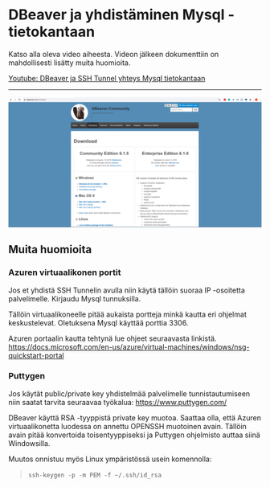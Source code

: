 # DBeaver ja yhdistäminen Mysql -tietokantaan

Katso alla oleva video aiheesta. Videon jälkeen dokumenttiin on mahdollisesti lisätty muita huomioita.

[Youtube: DBeaver ja SSH Tunnel yhteys Mysql tietokantaan](https://youtu.be/I72VQLuN1rk)

<hr>

![Thumnbail](../assets/images/004_dbeaver_01.png)

## Muita huomioita


### Azuren virtuaalikonen portit

Jos et yhdistä SSH Tunnelin avulla niin käytä tällöin suoraa IP -osoitetta palvelimelle. Kirjaudu Mysql tunnuksilla.

Tällöin virtuaalikoneelle pitää aukaista portteja minkä kautta eri ohjelmat keskustelevat. Oletuksena Mysql käyttää porttia 3306. 

Azuren portaalin kautta tehtynä lue ohjeet seuraavasta linkistä. https://docs.microsoft.com/en-us/azure/virtual-machines/windows/nsg-quickstart-portal

### Puttygen

Jos käytät public/private key yhdistelmää palvelimelle tunnistautumiseen niin saatat tarvita seuraavaa työkalua: https://www.puttygen.com/

DBeaver käyttä RSA -tyyppistä private key muotoa. Saattaa olla, että Azuren virtuaalikonetta luodessa on annettu OPENSSH muotoinen avain. Tällöin avain pitää konvertoida toisentyyppiseksi ja Puttygen ohjelmisto auttaa siinä Windowsilla.

Muutos onnistuu myös Linux ympäristössä usein komennolla:

> `ssh-keygen -p -m PEM -f ~/.ssh/id_rsa`
